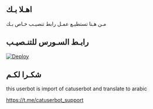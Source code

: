 ## اهـلا بـك
مـن هـنا تستطيـع عمـل رابط تنصيـب خـاص بـك

## رابـط السـورس للتنـصيـب

[![Deploy](https://www.herokucdn.com/deploy/button.svg)](https://heroku.com/deploy?template=https://github.com/alsssh/jmthon)

## شكـرا لكـم 


this userbot is import of catuserbot and translate to arabic

https://t.me/catuserbot_support
